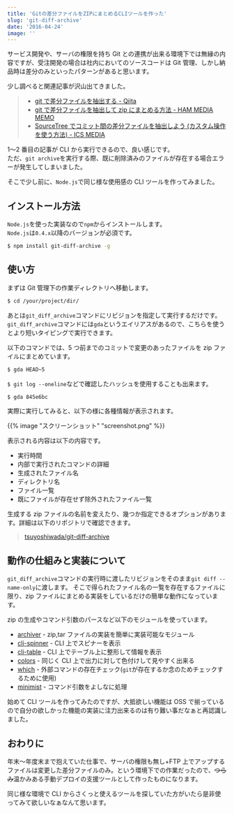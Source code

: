 ```yaml
---
title: 'Gitの差分ファイルをZIPにまとめるCLIツールを作った'
slug: 'git-diff-archive'
date: '2016-04-24'
image: ''
---
```


サービス開発や、サーバの権限を持ち Git との連携が出来る環境下では無縁の内容ですが、受注開発の場合は社内においてのソースコードは Git 管理、しかし納品時は差分のみといったパターンがあると思います。

少し調べると関連記事が沢山出てきました。

> - [git で差分ファイルを抽出する - Qiita](http://qiita.com/kaminaly/items/28f9cb4e680deb700833)
> - [git で差分ファイルを抽出して zip にまとめる方法 - HAM MEDIA MEMO](https://h2ham.net/git-diff-file-zip)
> - [SourceTree でコミット間の差分ファイルを抽出しよう (カスタム操作を使う方法) - ICS MEDIA](https://ics.media/entry/4475)

1〜2 番目の記事が CLI から実行できるので、良い感じです。  
ただ、`git archive`を実行する際、既に削除済みのファイルが存在する場合エラーが発生してしまいました。

そこで少し前に、`Node.js`で同じ様な使用感の CLI ツールを作ってみました。

## インストール方法

`Node.js`を使った実装なので`npm`からインストールします。  
`Node.js`は`0.4.x`以降のバージョンが必須です。

```bash
$ npm install git-diff-archive -g
```

## 使い方

まずは Git 管理下の作業ディレクトリへ移動します。

```bash
$ cd /your/project/dir/
```

あとは`git_diff_archive`コマンドにリビジョンを指定して実行するだけです。  
`git_diff_archive`コマンドには`gda`というエイリアスがあるので、こちらを使うとより短いタイピングで実行できます。

以下のコマンドでは、5 つ前までのコミットで変更のあったファイルを zip ファイルにまとめています。

```bash
$ gda HEAD~5
```

`$ git log --oneline`などで確認したハッシュを使用することも出来ます。

```bash
$ gda 845e6bc
```

実際に実行してみると、以下の様に各種情報が表示されます。

{{% image "スクリーンショット" "screenshot.png" %}}

表示される内容は以下の内容です。

- 実行時間
- 内部で実行されたコマンドの詳細
- 生成されたファイル名
- ディレクトリ名
- ファイル一覧
- 既にファイルが存在せず除外されたファイル一覧

生成する zip ファイルの名前を変えたり、幾つか指定できるオプションがあります。詳細は以下のリポジトリで確認できます。

> [tsuyoshiwada/git-diff-archive](https://github.com/tsuyoshiwada/git-diff-archive)

## 動作の仕組みと実装について

`git_diff_archive`コマンドの実行時に渡したリビジョンをそのまま`git diff --name-only`に渡します。 そこで得られたファイル名の一覧を存在するファイルに限り、zip ファイルにまとめる実装をしているだけの簡単な動作になっています。

zip の生成やコマンド引数のパースなど以下のモジュールを使っています。

- [archiver](https://github.com/archiverjs/node-archiver) - zip,tar ファイルの実装を簡単に実装可能なモジュール
- [cli-spinner](https://github.com/helloIAmPau/node-spinner) - CLI 上でスピナーを表示
- [cli-table](https://github.com/Automattic/cli-table) - CLI 上でテーブル上に整形して情報を表示
- [colors](https://github.com/Marak/colors.js) - 同じく CLI 上で出力に対して色付けして見やすく出来る
- [which](https://github.com/npm/node-which) - 外部コマンドの存在チェック(`git`が存在するか念のためチェックするために使用)
- [minimist](https://github.com/substack/minimist) - コマンド引数をよしなに処理

始めて CLI ツールを作ってみたのですが、大抵欲しい機能は OSS で揃っているので自分の欲しかった機能の実装に注力出来るのは有り難い事だなぁと再認識しました。

## おわりに

年末〜年度末まで抱えていた仕事で、サーバの権限も無し+FTP 上でアップするファイルは変更した差分ファイルのみ。という環境下での作業だったので、~~つらみ~~温かみある手動デプロイの支援ツールとして作ったものになります。

同じ様な環境で CLI からさくっと使えるツールを探していた方がいたら是非使ってみて欲しいなぁなんて思います。
